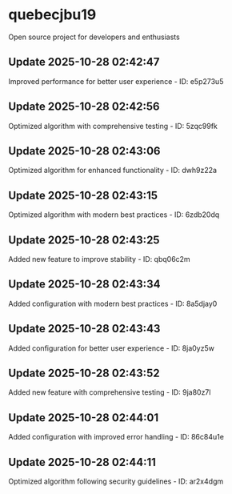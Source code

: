 # quebecjbu19
Open source project for developers and enthusiasts

## Update 2025-10-28 02:42:47
Improved performance for better user experience - ID: e5p273u5


## Update 2025-10-28 02:42:56
Optimized algorithm with comprehensive testing - ID: 5zqc99fk


## Update 2025-10-28 02:43:06
Optimized algorithm for enhanced functionality - ID: dwh9z22a


## Update 2025-10-28 02:43:15
Optimized algorithm with modern best practices - ID: 6zdb20dq


## Update 2025-10-28 02:43:25
Added new feature to improve stability - ID: qbq06c2m


## Update 2025-10-28 02:43:34
Added configuration with modern best practices - ID: 8a5djay0


## Update 2025-10-28 02:43:43
Added configuration for better user experience - ID: 8ja0yz5w


## Update 2025-10-28 02:43:52
Added new feature with comprehensive testing - ID: 9ja80z7l


## Update 2025-10-28 02:44:01
Added configuration with improved error handling - ID: 86c84u1e


## Update 2025-10-28 02:44:11
Optimized algorithm following security guidelines - ID: ar2x4dgm

